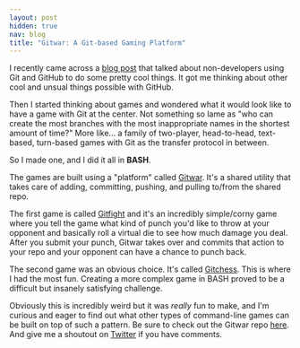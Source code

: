 ```yaml
---
layout: post
hidden: true
nav: blog
title: "Gitwar: A Git-based Gaming Platform"
---
```


I recently came across a [blog
post](https://github.com/blog/1499-the-revolution-will-be-forked) that talked about non-developers using Git and GitHub to
do some pretty cool things. It got me thinking about other cool and unsual
things possible with GitHub.

Then I started thinking about games and wondered what it would look like
to have a game with Git at the center. Not something so lame as "who can
create the most branches with the most inappropriate names in the
shortest amount of time?" More like... a family of two-player,
head-to-head, text-based, turn-based games with Git as the transfer
protocol in between.

So I made one, and I did it all in **BASH**.

The games are built using a "platform" called
[Gitwar](http://github.com/gitwar/gitwar). It's a shared
utility that takes care of adding, committing, pushing, and pulling
to/from the shared repo.

The first game is called
[Gitfight](http://github.com/gitwar/gitwar/tree/master/gitfight) and it's an incredibly simple/corny game where
you tell the game what kind of punch you'd like to throw at your
opponent and basically roll a virtual die to see how much damage you
deal. After you submit your punch, Gitwar takes over and commits that
action to your repo and your opponent can have a chance to punch back.

The second game was an obvious choice. It's called
[Gitchess](http://github.com/gitwar/gitwar/tree/master/gitchess). This is
where I had the most fun. Creating a more complex game in BASH proved to
be a difficult but insanely satisfying challenge.

Obviously this is incredibly weird but it was _really_ fun to make, and
I'm curious and eager to find out what other types of command-line
games can be built on top of such a pattern. Be sure to check out the
Gitwar repo [here](http://github.com/gitwar/gitwar). And give me a shoutout on
[Twitter](https://twitter.com/share?text=%40tybenz&url=http://tybenz.com/post/gitwar) if you have comments.
